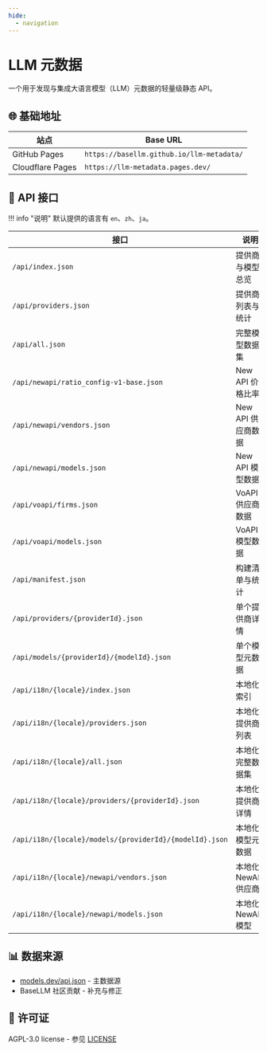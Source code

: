 ```yaml
---
hide:
  - navigation
---
```


# LLM 元数据

一个用于发现与集成大语言模型（LLM）元数据的轻量级静态 API。

## 🌐 基础地址

| 站点             | Base URL                                  |
| ---------------- | ----------------------------------------- |
| GitHub Pages     | `https://basellm.github.io/llm-metadata/` |
| Cloudflare Pages | `https://llm-metadata.pages.dev/`         |

## 📡 API 接口

!!! info "说明"
    默认提供的语言有 `en`、`zh`、`ja`。

| 接口                                                    | 说明                 | 示例                                            |
| ------------------------------------------------------- | -------------------- | ----------------------------------------------- |
| `/api/index.json`                                       | 提供商与模型总览     | 获取所有提供商与模型的基础信息                  |
| `/api/providers.json`                                   | 提供商列表与统计     | 获取提供商列表以及模型数量统计                  |
| `/api/all.json`                                         | 完整模型数据集       | 获取所有模型的详细信息                          |
| `/api/newapi/ratio_config-v1-base.json`                 | New API 价格比率     | New API 系统用于价格计算的比率配置              |
| `/api/newapi/vendors.json`                              | New API 供应商数据   | 适配 New API 系统的供应商数据行                 |
| `/api/newapi/models.json`                               | New API 模型数据     | 适配 New API 系统的模型数据行                   |
| `/api/voapi/firms.json`                                 | VoAPI 供应商数据     | 适配 VoAPI 系统的供应商数据行                   |
| `/api/voapi/models.json`                                | VoAPI 模型数据       | 适配 VoAPI 系统的模型数据行                     |
| `/api/manifest.json`                                    | 构建清单与统计       | 构建信息与数据统计                              |
| `/api/providers/{providerId}.json`                      | 单个提供商详情       | 示例：`/api/providers/openai.json`              |
| `/api/models/{providerId}/{modelId}.json`               | 单个模型元数据       | 示例：`/api/models/openai/gpt-4.json`           |
| `/api/i18n/{locale}/index.json`                         | 本地化索引           | 示例：`../api/i18n/zh/index.json`               |
| `/api/i18n/{locale}/providers.json`                     | 本地化提供商列表     | 示例：`../api/i18n/ja/providers.json`           |
| `/api/i18n/{locale}/all.json`                           | 本地化完整数据集     | 示例：`../api/i18n/zh/all.json`                 |
| `/api/i18n/{locale}/providers/{providerId}.json`        | 本地化提供商详情     | 示例：`../api/i18n/zh/providers/openai.json`    |
| `/api/i18n/{locale}/models/{providerId}/{modelId}.json` | 本地化模型元数据     | 示例：`../api/i18n/ja/models/openai/gpt-4.json` |
| `/api/i18n/{locale}/newapi/vendors.json`                | 本地化 NewAPI 供应商 | 示例：`../api/i18n/zh/newapi/vendors.json`      |
| `/api/i18n/{locale}/newapi/models.json`                 | 本地化 NewAPI 模型   | 示例：`../api/i18n/ja/newapi/models.json`       |

## 📊 数据来源

- [models.dev/api.json](https://models.dev/api.json) - 主数据源
- BaseLLM 社区贡献 - 补充与修正

## 📄 许可证

AGPL-3.0 license - 参见 [LICENSE](https://github.com/basellm/llm-metadata/blob/main/LICENSE)
